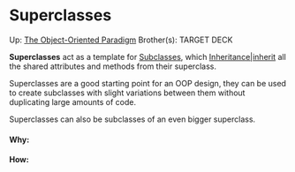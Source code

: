 # Superclasses

Up: [The Object-Oriented Paradigm](the_object-oriented_paradigm)
Brother(s):
TARGET DECK

**Superclasses** act as a template for [Subclasses](subclasses), which [Inheritance|inherit](inheritance|inherit) all the shared attributes and methods from their superclass.

Superclasses are a good starting point for an OOP design, they can be used to create subclasses with slight variations between them without duplicating large amounts of code.

Superclasses can also be subclasses of an even bigger superclass.





































#### Why:
#### How:









